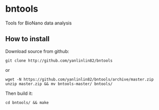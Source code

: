 bntools
=======

Tools for BioNano data analysis

How to install
--------------

Download source from github:

    git clone http://github.com/yanlinlin82/bntools

or

    wget -N https://github.com/yanlinlin82/bntools/archive/master.zip
    unzip master.zip && mv bntools-master/ bntools/

Then build it:

    cd bntools/ && make
